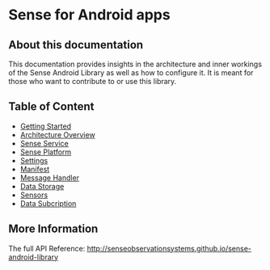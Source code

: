 # Sense for Android apps

## About this documentation

This documentation provides insights in the architecture and inner workings of the Sense Android Library as well as how to configure it. It is meant for those who want to contribute to or use this library.

## Table of Content

* [Getting Started](documentation/getting_started.md)
* [Architecture Overview](documentation/architecture.md)
* [Sense Service](documentation/sense_service.md)
* [Sense Platform](documentation/sense_platform.md)
* [Settings](documentation/settings.md )
* [Manifest](documentation/manifest.md)
* [Message Handler](documentation/msg_handler.md)
* [Data Storage](documentation/storage.md)
* [Sensors](documentation/sensors.md)
* [Data Subcription](documentation/subscription.md)

## More Information

The full API Reference: http://senseobservationsystems.github.io/sense-android-library
